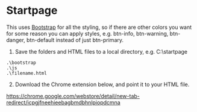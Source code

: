 # Startpage
This uses [Bootstrap](https://getbootstrap.com/) for all the styling, so if there are other colors you want for some reason you can apply styles, e.g. btn-info, btn-warning, btn-danger, btn-default instead of just btn-primary. 

1. Save the folders and HTML files to a local directory, e.g. C:\startpage
```
.\bootstrap
.\js
.\filename.html
```

2. Download the Chrome extension below, and point it to your HTML file.

https://chrome.google.com/webstore/detail/new-tab-redirect/icpgjfneehieebagbmdbhnlpiopdcmna
